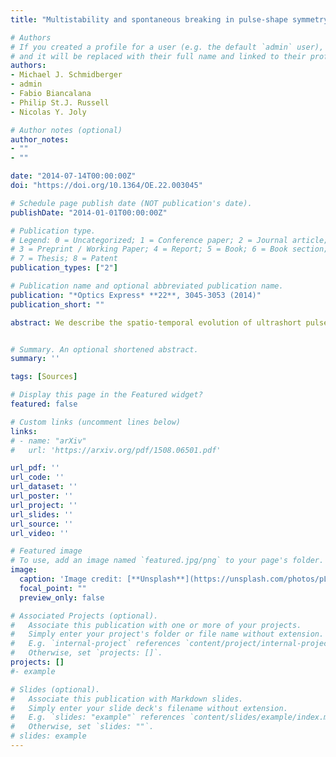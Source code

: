 ```yaml
---
title: "Multistability and spontaneous breaking in pulse-shape symmetry in fiber ring cavities"

# Authors
# If you created a profile for a user (e.g. the default `admin` user), write the username (folder name) here 
# and it will be replaced with their full name and linked to their profile.
authors:
- Michael J. Schmidberger
- admin
- Fabio Biancalana
- Philip St.J. Russell
- Nicolas Y. Joly

# Author notes (optional)
author_notes:
- ""
- ""

date: "2014-07-14T00:00:00Z"
doi: "https://doi.org/10.1364/OE.22.003045"

# Schedule page publish date (NOT publication's date).
publishDate: "2014-01-01T00:00:00Z"

# Publication type.
# Legend: 0 = Uncategorized; 1 = Conference paper; 2 = Journal article;
# 3 = Preprint / Working Paper; 4 = Report; 5 = Book; 6 = Book section;
# 7 = Thesis; 8 = Patent
publication_types: ["2"]

# Publication name and optional abbreviated publication name.
publication: "*Optics Express* **22**, 3045-3053 (2014)"
publication_short: ""

abstract: We describe the spatio-temporal evolution of ultrashort pulses propagating in a fiber ring cavity using an extension of the Lugiato-Lefever model. The model predicts the appearance of multistability and spontaneous symmetry breaking in temporal pulse shape. We also use a hydrodynamical approach to explain the stability of the observed regimes of asymmetry


# Summary. An optional shortened abstract.
summary: '' 

tags: [Sources]

# Display this page in the Featured widget?
featured: false

# Custom links (uncomment lines below)
links:
# - name: "arXiv"
#   url: 'https://arxiv.org/pdf/1508.06501.pdf'

url_pdf: ''
url_code: ''
url_dataset: ''
url_poster: ''
url_project: ''
url_slides: ''
url_source: ''
url_video: ''

# Featured image
# To use, add an image named `featured.jpg/png` to your page's folder. 
image:
  caption: 'Image credit: [**Unsplash**](https://unsplash.com/photos/pLCdAaMFLTE)'
  focal_point: ""
  preview_only: false

# Associated Projects (optional).
#   Associate this publication with one or more of your projects.
#   Simply enter your project's folder or file name without extension.
#   E.g. `internal-project` references `content/project/internal-project/index.md`.
#   Otherwise, set `projects: []`.
projects: []
#- example

# Slides (optional).
#   Associate this publication with Markdown slides.
#   Simply enter your slide deck's filename without extension.
#   E.g. `slides: "example"` references `content/slides/example/index.md`.
#   Otherwise, set `slides: ""`.
# slides: example
---
```

